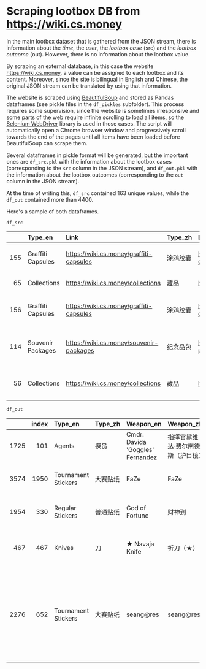  # Scraping lootbox DB from https://wiki.cs.money
 
 In the main lootbox dataset that is gathered from the JSON stream, there is information about the *time*, the *user*, the *lootbox case* (src) and the *lootbox outcome* (out). However, there is no information about the lootbox value. 
 
 By scraping an external database, in this case the website https://wiki.cs.money, a value can be assigned to each lootbox and its content. Moreover, since the site is bilingual in English and Chinese, the original JSON stream can be translated by using that information.
 
 The website is scraped using [BeautifulSoup](https://www.crummy.com/software/BeautifulSoup/bs4/doc/) and stored as Pandas dataframes (see pickle files in the `df_pickles` subfolder). This process requires some supervision, since the website is sometimes irresponsive and some parts of the web require infinite scrolling to load all items, so the [Selenium WebDriver](https://www.selenium.dev/documentation/webdriver/) library is used in those cases. The script will automatically open a Chrome browser window and progressively scroll towards the end of the pages until all items have been loaded before BeautifulSoup can scrape them.
 
 Several dataframes in pickle format will be generated, but the important ones are `df_src.pkl` with the information about the lootbox cases (corresponding to the `src` column in the JSON stream), and `df_out.pkl` with the information about the lootbox outcomes (corresponding to the `out` column in the JSON stream). 
 
 At the time of writing this, `df_src` contained 163 unique values, while the `df_out` contained more than 4400.
 
 Here's a sample of both dataframes.
 
 `df_src`
 
|     | Type_en           | Link                                    | Type_zh   | Link_zh                                    | lootbox_en                              | lootbox_zh                     | Grade       | Rarity   | Value   | Skin_Link                                                                       |
|----:|:------------------|:----------------------------------------|:----------|:-------------------------------------------|:----------------------------------------|:-------------------------------|:------------|:---------|:--------|:--------------------------------------------------------------------------------|
| 155 | Graffiti Capsules | https://wiki.cs.money/graffiti-capsules | 涂鸦胶囊  | https://wiki.cs.money/zh/graffiti-capsules | CSGO Graffiti 3 Collection              | CS:GO 涂鸦 #3 收藏品           | ['Default'] | [1]      |         | https://wiki.cs.money/graffiti-capsules/csgo-graffiti-3-collection              |
|  65 | Collections       | https://wiki.cs.money/collections       | 藏品      | https://wiki.cs.money/zh/collections       | The Cache Collection                    | 死城之谜收藏品                 | ['Default'] | [1]      |         | https://wiki.cs.money/collections/the-cache-collection                          |
| 156 | Graffiti Capsules | https://wiki.cs.money/graffiti-capsules | 涂鸦胶囊  | https://wiki.cs.money/zh/graffiti-capsules | Stockholm 2021 Team Graffiti            | 斯德哥尔摩 2021 团队涂鸦       | ['Default'] | [1]      |         | https://wiki.cs.money/graffiti-capsules/stockholm-2021-team-graffiti-collection |
| 114 | Souvenir Packages | https://wiki.cs.money/souvenir-packages | 纪念品包  | https://wiki.cs.money/zh/souvenir-packages | Stockholm 2021 Ancient Souvenir Package | 斯德哥尔摩 2021 远古遗迹纪念包 | ['Default'] | [1]      | $ 3.65  | https://wiki.cs.money/cases/stockholm-2021-ancient-souvenir-package             |
|  56 | Collections       | https://wiki.cs.money/collections       | 藏品      | https://wiki.cs.money/zh/collections       | The Revolver Case Collection            | 左轮武器箱收藏品               | ['Default'] | [1]      |         | https://wiki.cs.money/collections/the-revolver-case-collection                  |
 
 `df_out`
 
 |      |   index | Type_en             | Type_zh   | Weapon_en                        | Weapon_zh                         | Image                                                                                       | Link                                       | Skin_Name    | Skin_Name_zh       | Grade                                                   | Rarity       | Value              | Value_Stattrak     | Value_Souvenir   | Skin_Link                                                               | Found_in                                                                                                                 | Found_in_zh                                                                                                     | Found_in_Link                                                                                                                                                                          | Found_in_Link_zh                                                                                                                                                                             | Link_zh                                      |
|-----:|--------:|:--------------------|:----------|:---------------------------------|:----------------------------------|:--------------------------------------------------------------------------------------------|:-------------------------------------------|:-------------|:-------------------|:--------------------------------------------------------|:-------------|:-------------------|:-------------------|:-----------------|:------------------------------------------------------------------------|:-------------------------------------------------------------------------------------------------------------------------|:----------------------------------------------------------------------------------------------------------------|:---------------------------------------------------------------------------------------------------------------------------------------------------------------------------------------|:---------------------------------------------------------------------------------------------------------------------------------------------------------------------------------------------|:---------------------------------------------|
| 1725 |     101 | Agents              | 探员      | Cmdr. Davida 'Goggles' Fernandez | 指挥官黛维达·费尔南德斯（护目镜） | nan                                                                                         | https://wiki.cs.money/agents               | SEAL Frogman | 海豹蛙人           | ['Master']                                              | [6]          | $ 29.29            |                    |                  | https://wiki.cs.money/agents/cmdr-davida-goggles-fernandez-seal-frogman | ['Operation Riptide Agents']                                                                                             | ['“激流大行动”探员']                                                                                            | ['https://wiki.cs.money/agent-collections/operation-riptide-agents']                                                                                                                   | ['https://wiki.cs.money/zh/agent-collections/operation-riptide-agents']                                                                                                                      | https://wiki.cs.money/zh/agents              |
| 3574 |    1950 | Tournament Stickers | 大赛贴纸  | FaZe                             | FaZe                              | nan                                                                                         | https://wiki.cs.money/tournament-stickers  | 2020 RMR     | 2020 RMR           | ['High Grade', 'Remarkable', 'Exotic', 'Extraordinary'] | [3, 4, 5, 6] | $ 0.03             |                    |                  | https://wiki.cs.money/stickers/sticker-faze-2020-rmr                    | ['2020 RMR Contenders']                                                                                                  | ['2020 RMR 竞争组战队胶囊']                                                                                     | ['https://wiki.cs.money/capsules/2020-rmr-contenders']                                                                                                                                 | ['https://wiki.cs.money/zh/capsules/2020-rmr-contenders']                                                                                                                                    | https://wiki.cs.money/zh/tournament-stickers |
| 1954 |     330 | Regular Stickers    | 普通贴纸  | God of Fortune                   | 财神到                            | nan                                                                                         | https://wiki.cs.money/regular-stickers     |              |                    | ['High Grade']                                          | [3]          | $ 0.96             |                    |                  | https://wiki.cs.money/stickers/sticker-god-of-fortune                   | ['Perfect World Sticker Capsule 2']                                                                                      | ['点亮中国 2 号印花胶囊']                                                                                       | ['https://wiki.cs.money/capsules/perfect-world-sticker-capsule-2']                                                                                                                     | ['https://wiki.cs.money/zh/capsules/perfect-world-sticker-capsule-2']                                                                                                                        | https://wiki.cs.money/zh/regular-stickers    |
|  467 |     467 | Knives              | 刀        | ★ Navaja Knife                   | 折刀（★）                         | https://wiki.cs.money/_next/static/images/navaja-knife-08542a837de56123443e28a62f25004a.png | https://wiki.cs.money/weapons/navaja-knife | Scorched     | 枯焦之色           | ['★ StatTrak™', 'Covert']                               | [4, 7]       | $ 69.32 - $ 149.17 | $ 70.48 - $ 101.07 |                  | https://wiki.cs.money/weapons/navaja-knife/scorched                     | ['Danger Zone Case', 'Horizon Case']                                                                                     | ['“头号特训”武器箱', '地平线武器箱']                                                                            | ['https://wiki.cs.money/cases/danger-zone-case', 'https://wiki.cs.money/cases/horizon-case']                                                                                           | ['https://wiki.cs.money/zh/cases/danger-zone-case', 'https://wiki.cs.money/zh/cases/horizon-case']                                                                                           | nan                                          |
| 2276 |     652 | Tournament Stickers | 大赛贴纸  | seang@res                        | seang@res                         | nan                                                                                         | https://wiki.cs.money/tournament-stickers  | Boston 2018  | 2018年波士顿锦标赛 | ['High Grade', 'Remarkable', 'Extraordinary']           | [3, 4, 6]    | $ 59.31            |                    |                  | https://wiki.cs.money/stickers/sticker-seang-res-boston-2018            | ['Boston 2018 Minor Challengers Autograph Capsule', 'Boston 2018 Minor Challengers with Flash Gaming Autograph Capsule'] | ['2018年波士顿锦标赛竞争组亲笔签名胶囊（含 TYLOO）', '2018年波士顿锦标赛竞争组亲笔签名胶囊（含 Flash Gaming）'] | ['https://wiki.cs.money/capsules/boston-2018-minor-challengers-autograph-capsule', 'https://wiki.cs.money/capsules/boston-2018-minor-challengers-with-flash-gaming-autograph-capsule'] | ['https://wiki.cs.money/zh/capsules/boston-2018-minor-challengers-autograph-capsule', 'https://wiki.cs.money/zh/capsules/boston-2018-minor-challengers-with-flash-gaming-autograph-capsule'] | https://wiki.cs.money/zh/tournament-stickers |
